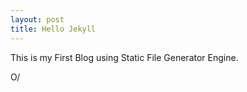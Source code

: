 ```yaml
---
layout: post
title: Hello Jekyll 
---
```


This is my First Blog using Static File Generator Engine. 

O/
